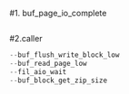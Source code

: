 #1. buf_page_io_complete

```cpp

```

#2.caller

```cpp
--buf_flush_write_block_low
--buf_read_page_low
--fil_aio_wait
--buf_block_get_zip_size
```
